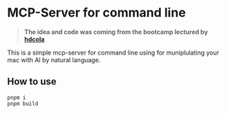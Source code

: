 # MCP-Server for command line

> **The idea and code was coming from the bootcamp lectured by [hdcola](https://github.com/hdcola)**

This is a simple mcp-server for command line using for muniplulating your mac with AI by natural language.

## How to use

```shell
pnpm i
pnpm build
```

